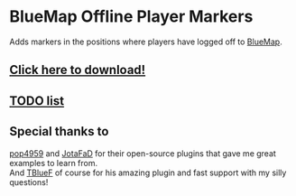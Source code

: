 # BlueMap Offline Player Markers
Adds markers in the positions where players have logged off to [BlueMap](https://github.com/BlueMap-Minecraft/BlueMap).

## [Click here to download!](../../releases/latest)

## [TODO list](../../projects/1?fullscreen=true)

## Special thanks to
[pop4959](https://github.com/pop4959/BlueMap-Essentials) and [JotaFaD](https://github.com/JotaFaD/CivsExtras) for their open-source plugins that gave me great examples to learn from.\
And [TBlueF](https://github.com/TBlueF) of course for his amazing plugin and fast support with my silly questions!
